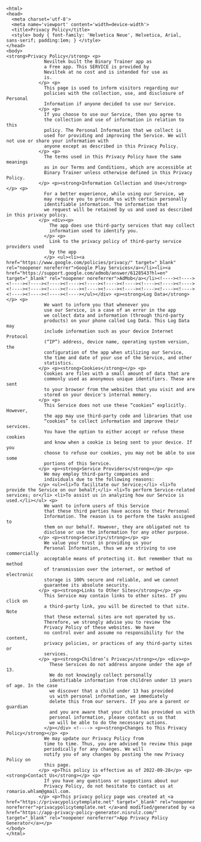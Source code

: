 <!DOCTYPE html>
    <html>
    <head>
      <meta charset='utf-8'>
      <meta name='viewport' content='width=device-width'>
      <title>Privacy Policy</title>
      <style> body { font-family: 'Helvetica Neue', Helvetica, Arial, sans-serif; padding:1em; } </style>
    </head>
    <body>
    <strong>Privacy Policy</strong> <p>
                  Neviltek built the Binary Trainer app as
                  a Free app. This SERVICE is provided by
                  Neviltek at no cost and is intended for use as
                  is.
                </p> <p>
                  This page is used to inform visitors regarding our
                  policies with the collection, use, and disclosure of Personal
                  Information if anyone decided to use our Service.
                </p> <p>
                  If you choose to use our Service, then you agree to
                  the collection and use of information in relation to this
                  policy. The Personal Information that we collect is
                  used for providing and improving the Service. We will not use or share your information with
                  anyone except as described in this Privacy Policy.
                </p> <p>
                  The terms used in this Privacy Policy have the same meanings
                  as in our Terms and Conditions, which are accessible at
                  Binary Trainer unless otherwise defined in this Privacy Policy.
                </p> <p><strong>Information Collection and Use</strong></p> <p>
                  For a better experience, while using our Service, we
                  may require you to provide us with certain personally
                  identifiable information. The information that
                  we request will be retained by us and used as described in this privacy policy.
                </p> <div><p>
                    The app does use third-party services that may collect
                    information used to identify you.
                  </p> <p>
                    Link to the privacy policy of third-party service providers used
                    by the app
                  </p> <ul><li><a href="https://www.google.com/policies/privacy/" target="_blank" rel="noopener noreferrer">Google Play Services</a></li><li><a href="https://support.google.com/admob/answer/6128543?hl=en" target="_blank" rel="noopener noreferrer">AdMob</a></li><!----><!----><!----><!----><!----><!----><!----><!----><!----><!----><!----><!----><!----><!----><!----><!----><!----><!----><!----><!----><!----><!----><!----><!----><!----><!----></ul></div> <p><strong>Log Data</strong></p> <p>
                  We want to inform you that whenever you
                  use our Service, in a case of an error in the app
                  we collect data and information (through third-party
                  products) on your phone called Log Data. This Log Data may
                  include information such as your device Internet Protocol
                  (“IP”) address, device name, operating system version, the
                  configuration of the app when utilizing our Service,
                  the time and date of your use of the Service, and other
                  statistics.
                </p> <p><strong>Cookies</strong></p> <p>
                  Cookies are files with a small amount of data that are
                  commonly used as anonymous unique identifiers. These are sent
                  to your browser from the websites that you visit and are
                  stored on your device's internal memory.
                </p> <p>
                  This Service does not use these “cookies” explicitly. However,
                  the app may use third-party code and libraries that use
                  “cookies” to collect information and improve their services.
                  You have the option to either accept or refuse these cookies
                  and know when a cookie is being sent to your device. If you
                  choose to refuse our cookies, you may not be able to use some
                  portions of this Service.
                </p> <p><strong>Service Providers</strong></p> <p>
                  We may employ third-party companies and
                  individuals due to the following reasons:
                </p> <ul><li>To facilitate our Service;</li> <li>To provide the Service on our behalf;</li> <li>To perform Service-related services; or</li> <li>To assist us in analyzing how our Service is used.</li></ul> <p>
                  We want to inform users of this Service
                  that these third parties have access to their Personal
                  Information. The reason is to perform the tasks assigned to
                  them on our behalf. However, they are obligated not to
                  disclose or use the information for any other purpose.
                </p> <p><strong>Security</strong></p> <p>
                  We value your trust in providing us your
                  Personal Information, thus we are striving to use commercially
                  acceptable means of protecting it. But remember that no method
                  of transmission over the internet, or method of electronic
                  storage is 100% secure and reliable, and we cannot
                  guarantee its absolute security.
                </p> <p><strong>Links to Other Sites</strong></p> <p>
                  This Service may contain links to other sites. If you click on
                  a third-party link, you will be directed to that site. Note
                  that these external sites are not operated by us.
                  Therefore, we strongly advise you to review the
                  Privacy Policy of these websites. We have
                  no control over and assume no responsibility for the content,
                  privacy policies, or practices of any third-party sites or
                  services.
                </p> <p><strong>Children’s Privacy</strong></p> <div><p>
                    These Services do not address anyone under the age of 13.
                    We do not knowingly collect personally
                    identifiable information from children under 13 years of age. In the case
                    we discover that a child under 13 has provided
                    us with personal information, we immediately
                    delete this from our servers. If you are a parent or guardian
                    and you are aware that your child has provided us with
                    personal information, please contact us so that
                    we will be able to do the necessary actions.
                  </p></div> <!----> <p><strong>Changes to This Privacy Policy</strong></p> <p>
                  We may update our Privacy Policy from
                  time to time. Thus, you are advised to review this page
                  periodically for any changes. We will
                  notify you of any changes by posting the new Privacy Policy on
                  this page.
                </p> <p>This policy is effective as of 2022-09-28</p> <p><strong>Contact Us</strong></p> <p>
                  If you have any questions or suggestions about our
                  Privacy Policy, do not hesitate to contact us at romario.whlam@gmail.com.
                </p> <p>This privacy policy page was created at <a href="https://privacypolicytemplate.net" target="_blank" rel="noopener noreferrer">privacypolicytemplate.net </a>and modified/generated by <a href="https://app-privacy-policy-generator.nisrulz.com/" target="_blank" rel="noopener noreferrer">App Privacy Policy Generator</a></p>
    </body>
    </html>
      
